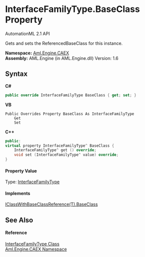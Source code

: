 # InterfaceFamilyType.BaseClass Property 
AutomationML 2.1 API 

Gets and sets the ReferencedBaseClass for this instance.

**Namespace:**&nbsp;<a href="N_Aml_Engine_CAEX">Aml.Engine.CAEX</a><br />**Assembly:**&nbsp;AML.Engine (in AML.Engine.dll) Version: 1.6

## Syntax

**C#**<br />
``` C#
public override InterfaceFamilyType BaseClass { get; set; }
```

**VB**<br />
``` VB
Public Overrides Property BaseClass As InterfaceFamilyType
	Get
	Set
```

**C++**<br />
``` C++
public:
virtual property InterfaceFamilyType^ BaseClass {
	InterfaceFamilyType^ get () override;
	void set (InterfaceFamilyType^ value) override;
}
```


#### Property Value
Type: <a href="T_Aml_Engine_CAEX_InterfaceFamilyType">InterfaceFamilyType</a>

#### Implements
<a href="P_Aml_Engine_CAEX_IClassWithBaseClassReference_1_BaseClass">IClassWithBaseClassReference(T).BaseClass</a><br />

## See Also


#### Reference
<a href="T_Aml_Engine_CAEX_InterfaceFamilyType">InterfaceFamilyType Class</a><br /><a href="N_Aml_Engine_CAEX">Aml.Engine.CAEX Namespace</a><br />